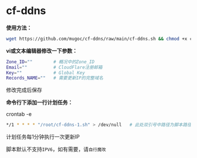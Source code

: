# cf-ddns
**使用方法：**
```bash
wget https://github.com/mugoc/cf-ddns/raw/main/cf-ddns.sh && chmod +x cf-ddns.sh
```
**vi或文本编辑器修改一下参数：**</br>
```bash
Zone_ID=""        # 概况中的Zone_ID
Email=""          # CloudFlare注册邮箱
Key=""            # Global Key
Records_NAME=""   # 需要更新IP的完整域名
```

修改完成后保存

**命令行下添加一行计划任务：**<br>

crontab -e
```bash
*/1 * * * * "/root/cf-ddns-1.sh" > /dev/null   # 此处双引号中路径为脚本路径
```
计划任务每1分钟执行一次更新IP

脚本默认不支持`IPV6`，如有需要，请`自行魔改`
